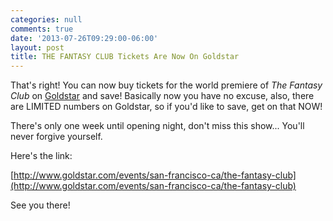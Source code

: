 ```yaml
---
categories: null
comments: true
date: '2013-07-26T09:29:00-06:00'
layout: post
title: THE FANTASY CLUB Tickets Are Now On Goldstar
---
```


That's right! You can now buy tickets for the world premiere of *The Fantasy Club* on [Goldstar](http://www.goldstar.com/events/san-francisco-ca/the-fantasy-club) and save! Basically now you have no excuse, also, there are LIMITED numbers on Goldstar, so if you'd like to save, get on that NOW!

There's only one week until opening night, don't miss this show... You'll never forgive yourself.

Here's the link:

[http://www.goldstar.com/events/san-francisco-ca/the-fantasy-club](http://www.goldstar.com/events/san-francisco-ca/the-fantasy-club)

See you there!